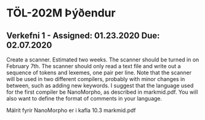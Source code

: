 # TÖL-202M Þýðendur

## Verkefni 1 - Assigned: 01.23.2020 Due: 02.07.2020
Create a scanner. Estimated two weeks. The scanner should be turned in on February 7th. The
scanner should only read a text file and write out a sequence of tokens and lexemes, one
pair per line. Note that the scanner will be used in two different compilers, probably with
minor changes in between, such as adding new keywords. I suggest that the language
used for the first compiler be NanoMorpho, as described in markmid.pdf. You will
also want to define the format of comments in your language.

Málrit fyrir NanoMorpho er i kafla 10.3 markmid.pdf

